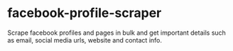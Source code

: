 # facebook-profile-scraper
Scrape facebook profiles and pages in bulk and get important details such as email, social media urls, website and contact info.
